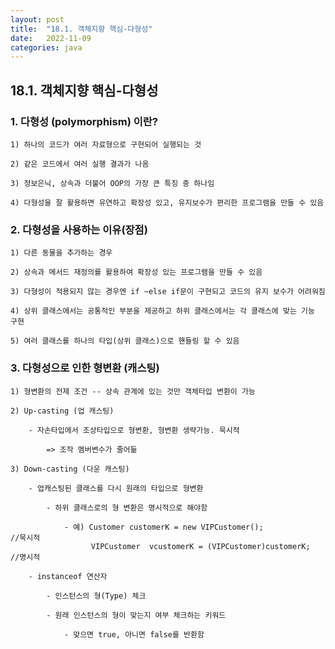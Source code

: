 ```yaml
---
layout: post
title:  "18.1. 객체지향 핵심-다형성"
date:   2022-11-09
categories: java
---
```


## 18.1. 객체지향 핵심-다형성

### 1. 다형성 (polymorphism) 이란?

    1) 하나의 코드가 여러 자료형으로 구현되어 실행되는 것

    2) 같은 코드에서 여러 실행 결과가 나옴 

    3) 정보은닉, 상속과 더불어 OOP의 가장 큰 특징 중 하나임

    4) 다형성을 잘 활용하면 유연하고 확장성 있고, 유지보수가 편리한 프로그램을 만들 수 있음

### 2. 다형성을 사용하는 이유(장점)

    1) 다른 동물을 추가하는 경우 

    2) 상속과 메서드 재정의를 활용하여 확장성 있는 프로그램을 만들 수 있음

    3) 다형성이 적용되지 않는 경우엔 if ~else if문이 구현되고 코드의 유지 보수가 어려워짐 
    
    4) 상위 클래스에서는 공통적인 부분을 제공하고 하위 클래스에서는 각 클래스에 맞는 기능 구현 

    5) 여러 클래스를 하나의 타입(상위 클래스)으로 핸들링 할 수 있음       

### 3. 다형성으로 인한 형변환 (캐스팅)

    1) 형변환의 전제 조건 -- 상속 관계에 있는 것만 객체타입 변환이 가능

    2) Up-casting (업 캐스팅)

        - 자손타입에서 조상타입으로 형변환, 형변환 생략가능. 묵시적 

            => 조작 멤버변수가 줄어듦

    3) Down-casting (다운 캐스팅)

        - 업캐스팅된 클래스를 다시 원래의 타입으로 형변환 

            - 하위 클래스로의 형 변환은 명시적으로 해야함

                - 예) Customer customerK = new VIPCustomer();               //묵시적 
                      VIPCustomer  vcustomerK = (VIPCustomer)customerK;     //명시적

        - instanceof 연산자 

            - 인스턴스의 형(Type) 체크 

            - 원래 인스턴스의 형이 맞는지 여부 체크하는 키워드 

                - 맞으면 true, 아니면 false를 반환함